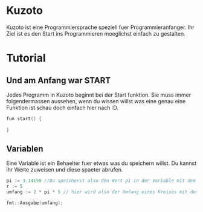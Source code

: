 # Kuzoto 

Kuzoto ist eine Programmiersprache speziell fuer Programmieranfanger. Ihr Ziel ist es den Start ins Programmieren moeglichst einfach zu gestalten.

# Tutorial

## Und am Anfang war START
Jedes Programm in Kuzoto beginnt bei der Start funktion. Sie muss immer folgendermassen aussehen, wenn du wissen willst was eine genau eine Funktion ist schau doch einfach hier nach :D.
```go
fun start() {
	
}
```	
## Variablen	
Eine Variable ist ein Behaelter fuer etwas was du speichern willst. Du kannst ihr Werte zuweisen und diese spaeter abrufen.
```go
pi := 3.14159 //Du speicherst also den Wert pi in der Variable mit dem Namen pi
r := 5
umfang := 2 * pi * 5 // hier wird also der Umfang eines Kreises mit dem Radius 5 berechnet!

fmt::Ausgabe(umfang);
```	

